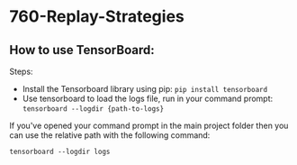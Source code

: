 # 760-Replay-Strategies

## How to use TensorBoard:

Steps:
 - Install the Tensorboard library using pip: `pip install tensorboard` 
 - Use tensorboard to load the logs file, run in your command prompt: `tensorboard --logdir {path-to-logs}`

If you've opened your command prompt in the main project folder then you can use the relative path with the following command:

`tensorboard --logdir logs`


